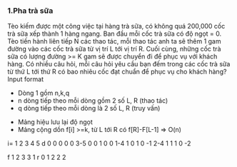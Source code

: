 
### 1.Pha trà sữa 
Tèo kiếm được một công việc tại hàng trà sữa, có không quá 200,000 cốc trà sữa xếp thành 1 hàng ngang. Ban đầu mỗi cốc trà sữa có độ ngọt = 0. Tèo tiến hành liên tiếp N các thao tác, mỗi thao tác anh ta sẽ thêm 1 gam đường vào các cốc trà sữa từ vị trí L tới vị trí R. Cuối cùng, những cốc trà sữa có lượng đường >= K gam sẽ được chuyển đi để phục vụ với khách hàng. Có nhiều câu hỏi, mỗi câu hỏi yêu cầu bạn đếm trong các cốc trà sữa từ thứ L tới thứ R có bao nhiêu cốc đạt chuẩn để phục vụ cho khách hàng?
Input format 
* Dòng 1 gồm n,k,q
* n dòng tiếp theo mỗi dòng gồm 2 số L, R (thao tác)
* q dòng tiếp theo mỗi dòng là 2 số L, R (truy vấn)
- Mảng hiệu lưu lại độ ngọt 
- Mảng cộng dồn f[i] >=k, từ L tới R có f[R]-F[L-1] 
=> O(n)

i=      1   2   3   4   5 
d       0   0   0   0   0
3-5     0   0   1   0   0
1-4     1   0   1   0   -1
2-4     1   1   1   0   -2

f       1   2   3   3   1
r       0   1   2   2   2 